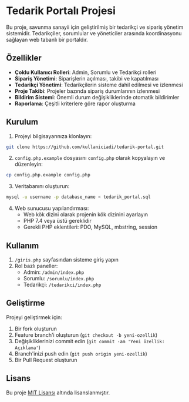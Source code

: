# Tedarik Portalı Projesi

Bu proje, savunma sanayii için geliştirilmiş bir tedarikçi ve sipariş yönetim sistemidir. Tedarikçiler, sorumlular ve yöneticiler arasında koordinasyonu sağlayan web tabanlı bir portaldır.

## Özellikler

- **Çoklu Kullanıcı Rolleri**: Admin, Sorumlu ve Tedarikçi rolleri
- **Sipariş Yönetimi**: Siparişlerin açılması, takibi ve kapatılması
- **Tedarikçi Yönetimi**: Tedarikçilerin sisteme dahil edilmesi ve izlenmesi
- **Proje Takibi**: Projeler bazında sipariş durumlarının izlenmesi
- **Bildirim Sistemi**: Önemli durum değişikliklerinde otomatik bildirimler
- **Raporlama**: Çeşitli kriterlere göre rapor oluşturma

## Kurulum

1. Projeyi bilgisayarınıza klonlayın:
```bash
git clone https://github.com/kullaniciadi/tedarik-portal.git
```

2. `config.php.example` dosyasını `config.php` olarak kopyalayın ve düzenleyin:
```bash
cp config.php.example config.php
```

3. Veritabanını oluşturun:
```bash
mysql -u username -p database_name < tedarik_portal.sql
```

4. Web sunucusu yapılandırması:
   - Web kök dizini olarak projenin kök dizinini ayarlayın
   - PHP 7.4 veya üstü gereklidir
   - Gerekli PHP eklentileri: PDO, MySQL, mbstring, session

## Kullanım

1. `/giris.php` sayfasından sisteme giriş yapın
2. Rol bazlı paneller:
   - Admin: `/admin/index.php`
   - Sorumlu: `/sorumlu/index.php`
   - Tedarikçi: `/tedarikci/index.php`

## Geliştirme

Projeyi geliştirmek için:

1. Bir fork oluşturun
2. Feature branch'i oluşturun (`git checkout -b yeni-ozellik`)
3. Değişikliklerinizi commit edin (`git commit -am 'Yeni özellik: Açıklama'`)
4. Branch'inizi push edin (`git push origin yeni-ozellik`)
5. Bir Pull Request oluşturun

## Lisans

Bu proje [MIT Lisansı](LICENSE) altında lisanslanmıştır. 
